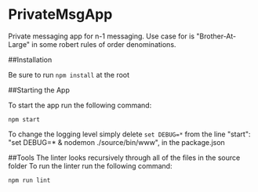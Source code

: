 # PrivateMsgApp
Private messaging app for n-1 messaging. Use case for is "Brother-At-Large" in some robert rules of order denominations.

##Installation

Be sure to run ```npm install``` at the root



##Starting the App

To start the app run the following command:

```
npm start
```
To change the logging level simply delete  ```set DEBUG=*``` from the line "start": "set DEBUG=* & nodemon ./source/bin/www", in the package.json


##Tools
The linter looks recursively through all of the files in the source folder
To run the linter run the following command:

```npm run lint```
